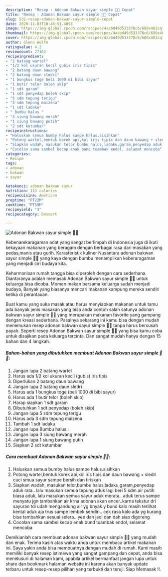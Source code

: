 ```yaml
---
description: "Resep : Adonan Bakwan sayur simple 🤤🙏 Cepat"
title: "Resep : Adonan Bakwan sayur simple 🤤🙏 Cepat"
slug: 532-resep-adonan-bakwan-sayur-simple-cepat
date: 2020-11-03T10:48:51.409Z
image: https://img-global.cpcdn.com/recipes/4aabd49d533378c6/680x482cq70/adonan-bakwan-sayur-simple-🤤🙏-foto-resep-utama.jpg
thumbnail: https://img-global.cpcdn.com/recipes/4aabd49d533378c6/680x482cq70/adonan-bakwan-sayur-simple-🤤🙏-foto-resep-utama.jpg
cover: https://img-global.cpcdn.com/recipes/4aabd49d533378c6/680x482cq70/adonan-bakwan-sayur-simple-🤤🙏-foto-resep-utama.jpg
author: Glenn Wolfe
ratingvalue: 4.2
reviewcount: 27162
recipeingredient:
- "2 batang wartel"
- "1/2 kol ukuran kecil gubis iris tipis"
- "2 batang daun bawang"
- "2 batang daun sledri"
- "1 bungkus toge beli 1000 di bibi sayur"
- "1 butir telor boleh skip"
- "1 sdt garam"
- "1 sdt penyedap boleh skip"
- "5 sdm tepung terigu"
- "3 sdm tepung maizena"
- "1 sdt ladaku"
- " Bumbu halus "
- "3 siung bawang merah"
- "1 siung bawang putih"
- "2 sdt ketumbar"
recipeinstructions:
- "Haluskan semua bumby halus sampe halus.sisihkan"
- "Potong wartel,bentuk korek api,kol iris tipis dan daun bawang + sledri cuci smua sayur sampe bersih dan tiriskan"
- "Siapkan wadah, masukan telor,bumbu halus,ladaku,garam,penyedap aduk rata.. lalu masukan semua tepung aduk lagi beri 5 sdm air putih biasa aduk, lalu masukan semua sayur aduk merata.. aduk terus sampe menyatu jgn tambahkan air krna adonan akan encer..karna tekstur dri sayuran tdi udah mengandung air yg bnyak y bund kalo masih terlihat kental aduk aja trus sampe lembek sendiri.. cek rasa kalo ada yg kurang bisa tambahkan sesuai selera.. yee dah jadi dan dah siap digoreng"
- "Cocolan sama sambel kecap enak bund tuambak endol, selamat mencoba"
categories:
- Recipe
tags:
- adonan
- bakwan
- sayur

katakunci: adonan bakwan sayur 
nutrition: 113 calories
recipecuisine: American
preptime: "PT22M"
cooktime: "PT59M"
recipeyield: "3"
recipecategory: Dessert

---
```



![Adonan Bakwan sayur simple 🤤🙏](https://img-global.cpcdn.com/recipes/4aabd49d533378c6/680x482cq70/adonan-bakwan-sayur-simple-🤤🙏-foto-resep-utama.jpg)

Kebenarekaragaman adat yang sangat berlimpah di Indonesia juga di ikuti kekayaan makanan yang beragam dengan berbagai rasa dari masakan yang pedas,manis atau gurih. Karasteristik kuliner Nusantara adonan bakwan sayur simple 🤤🙏 yang kaya dengan bumbu menampilkan keberaragaman yang menjadi ciri budaya kita.


Keharmonisan rumah tangga bisa diperoleh dengan cara sederhana. Diantaranya adalah memasak Adonan Bakwan sayur simple 🤤🙏 untuk keluarga bisa dicoba. Momen makan bersama keluarga sudah menjadi budaya, Banyak yang biasanya mencari makanan kampung mereka sendiri ketika di perantauan.



Buat kamu yang suka masak atau harus menyiapkan makanan untuk tamu ada banyak jenis masakan yang bisa anda contoh salah satunya adonan bakwan sayur simple 🤤🙏 yang merupakan makanan favorite yang gampang dengan kreasi sederhana. Pasalnya sekarang ini kamu bisa dengan mudah menemukan resep adonan bakwan sayur simple 🤤🙏 tanpa harus bersusah payah.
Seperti resep Adonan Bakwan sayur simple 🤤🙏 yang bisa kamu coba untuk disajikan pada keluarga tercinta. Dan sangat mudah hanya dengan 15 bahan dan 4 langkah.


<!--inarticleads1-->

##### Bahan-bahan yang dibutuhkan membuat Adonan Bakwan sayur simple 🤤🙏:

1. Jangan lupa 2 batang wartel
1. Harus ada 1/2 kol ukuran kecil (gubis) iris tipis
1. Diperlukan 2 batang daun bawang
1. Jangan lupa 2 batang daun sledri
1. Harus ada 1 bungkus toge (beli 1000 di bibi sayur)
1. Harus ada 1 butir telor (boleh skip)
1. Harap siapkan 1 sdt garam
1. Dibutuhkan 1 sdt penyedap (boleh skip)
1. Jangan lupa 5 sdm tepung terigu
1. Harus ada 3 sdm tepung maizena
1. Tambah 1 sdt ladaku
1. Jangan lupa  Bumbu halus :
1. Jangan lupa 3 siung bawang merah
1. Jangan lupa 1 siung bawang putih
1. Siapkan 2 sdt ketumbar




<!--inarticleads2-->

##### Cara membuat  Adonan Bakwan sayur simple 🤤🙏:

1. Haluskan semua bumby halus sampe halus.sisihkan
1. Potong wartel,bentuk korek api,kol iris tipis dan daun bawang + sledri cuci smua sayur sampe bersih dan tiriskan
1. Siapkan wadah, masukan telor,bumbu halus,ladaku,garam,penyedap aduk rata.. lalu masukan semua tepung aduk lagi beri 5 sdm air putih biasa aduk, lalu masukan semua sayur aduk merata.. aduk terus sampe menyatu jgn tambahkan air krna adonan akan encer..karna tekstur dri sayuran tdi udah mengandung air yg bnyak y bund kalo masih terlihat kental aduk aja trus sampe lembek sendiri.. cek rasa kalo ada yg kurang bisa tambahkan sesuai selera.. yee dah jadi dan dah siap digoreng
1. Cocolan sama sambel kecap enak bund tuambak endol, selamat mencoba




Demikianlah cara membuat adonan bakwan sayur simple 🤤🙏 yang mudah dan enak. Terima kasih atas waktu anda untuk membaca artikel makanan ini. Saya yakin anda bisa membuatnya dengan mudah di rumah. Kami masih memiliki banyak resep istimewa yang sangat gampang dan cepat, anda bisa menelusuri di halaman kami, apabila artikel bermanfaat jangan lupa untuk share dan bookmark halaman website ini karena akan banyak update terbaru untuk resep-resep pilihan yang terbukti dan teruji. Siap Memasak !!. 

